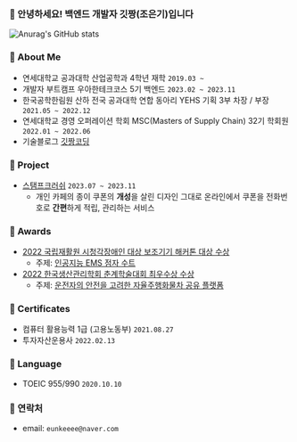 ### 💋 안녕하세요! 백엔드 개발자 깃짱(조은기)입니다

![Anurag's GitHub stats](https://github-readme-stats.vercel.app/api?username=gitchannn&show_icons=true&theme=vue)

### 💋 About Me

- 연세대학교 공과대학 산업공학과 4학년 재학 `2019.03 ~`
- 개발자 부트캠프 우아한테크코스 5기 백엔드 `2023.02 ~ 2023.11`
- 한국공학한림원 산하 전국 공과대학 연합 동아리 YEHS 기획 3부 차장 / 부장 `2021.05 ~ 2022.12`
- 연세대학교 경영 오퍼레이션 학회 MSC(Masters of Supply Chain) 32기 학회원 `2022.01 ~ 2022.06`
- 기술블로그 <a href="https://engineerinsight.tistory.com/" target="_blank">깃짱코딩</a>

### 💋 Project

- [스탬프크러쉬](https://github.com/woowacourse-teams/2023-stamp-crush) `2023.07 ~ 2023.11`
  - 개인 카페의 종이 쿠폰의 **개성**을 살린 디자인 그대로 온라인에서 쿠폰을 전화번호로 **간편**하게 적립, 관리하는 서비스

### 💋 Awards

- [2022 국립재활원 시청각장애인 대상 보조기기 해커톤 대상 수상](https://www.fnnews.com/news/202211031159472667)
  - 주제: [인공지능 EMS 점자 수트](https://drive.google.com/file/d/1fLPoISct84FdXtYC5RD8I_KbzjcG7PIR/view?usp=sharing)
- [2022 한국생산관리학회 춘계학술대회 최우수상 수상](http://kopoms.or.kr/sub/sub05_02.php?mNum=5&sNum=2&boardid=gallery&mode=view&idx=59&goPage=&g_idx=)
  - 주제: [운전자의 안전을 고려한 자율주행화물차 공유 플랫폼](https://drive.google.com/file/d/1mbwpqDAJ_s0ruqKfqUZExlXr8LMgjwze/view?usp=sharing)

### 💋 Certificates

- 컴퓨터 활용능력 1급 (고용노동부) `2021.08.27`
- 투자자산운용사 `2022.02.13`

### 💋 Language

- TOEIC 955/990 `2020.10.10`


### 💋 연락처

- email: `eunkeeee@naver.com`
